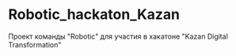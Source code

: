 # Robotic_hackaton_Kazan
Проект команды "Robotic" для участия в хакатоне "Kazan Digital Transformation"
